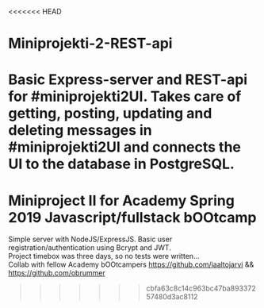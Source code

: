 <<<<<<< HEAD
# Miniprojekti-2-REST-api
Basic Express-server and REST-api for #miniprojekti2UI. Takes care of getting, posting, updating and deleting messages in #miniprojekti2UI and connects the UI to the database in PostgreSQL.
=======
# Miniproject II for Academy Spring 2019 Javascript/fullstack bOOtcamp
Simple server with NodeJS/ExpressJS. Basic user registration/authentication using Bcrypt and JWT.\
Project timebox was three days, so no tests were written...\
Collab with fellow Academy bOOtcampers https://github.com/iaaltojarvi && https://github.com/obrummer
>>>>>>> cbfa63c8c14c963bc47ba89337257480d3ac8112
